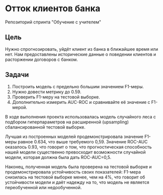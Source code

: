 # Отток клиентов банка

Репозиторий спринта "Обучение с учителем"

## Цель

Нужно спрогнозировать, уйдёт клиент из банка в ближайшее время или нет. Нам предоставлены исторические данные о поведении клиентов и расторжении договоров с банком. 

## Задачи

1. Построить модель с предельно большим значением F1-меры. 
1. Нужно довести метрику до 0.59. 
1. Проверить F1-меру на тестовой выборке.
1. Дополнительно измерить AUC-ROC и сравнивайте её значение с F1-мерой.

В ходе выполнения проекта использовалась модель случайного леса с подбором гиперпараметров на расширенной (upsampling) сбалансированной тестовой выборке.

Лучшая из построенных моделей продемонстрировала значение F1-меры равное 0.634, что выше требуемого 0,59. Значение ROC-AUC оказалось 0.93, что говорит о том, что прогностическая способность нашей модели существенно превосходит возможности случайной модели, которая должна была дать ROC-AUC=0,5.

Наконец, полученная модель была проверена на тестовой выборке и продемонстрировала устойчивость своих показателей: F1-мера снизилась на тестовой выборке менее, чем на 4%, что говорит об устойчивости модели и даёт надежду на то, что модель не является переобученной или недообученной.
